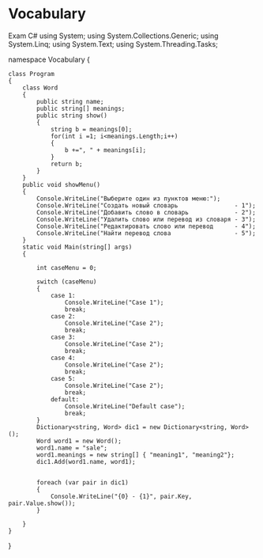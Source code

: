 # Vocabulary
Exam C#
using System;
using System.Collections.Generic;
using System.Linq;
using System.Text;
using System.Threading.Tasks;


namespace Vocabulary
{

    class Program
    {
        class Word
        {
            public string name;
            public string[] meanings;
            public string show()
            {
                string b = meanings[0];
                for(int i =1; i<meanings.Length;i++) 
                { 
                    b +=", " + meanings[i]; 
                }
                return b;
            }
        }
        public void showMenu()
        {
            Console.WriteLine("Выберите один из пунктов меню:");
            Console.WriteLine("Создать новый словарь                - 1");
            Console.WriteLine("Добавить слово в словарь             - 2");
            Console.WriteLine("Удалить слово или перевод из словаря - 3");
            Console.WriteLine("Редактировать слово или перевод      - 4");
            Console.WriteLine("Найти перевод слова                  - 5");
        }
        static void Main(string[] args)
        {
            
            int caseMenu = 0;

            switch (caseMenu)
            {
                case 1:
                    Console.WriteLine("Case 1");
                    break;
                case 2:
                    Console.WriteLine("Case 2");
                    break;
                case 3:
                    Console.WriteLine("Case 2");
                    break;
                case 4:
                    Console.WriteLine("Case 2");
                    break;
                case 5:
                    Console.WriteLine("Case 2");
                    break;
                default:
                    Console.WriteLine("Default case");
                    break;
            }
            Dictionary<string, Word> dic1 = new Dictionary<string, Word>();
            Word word1 = new Word();
            word1.name = "sale";
            word1.meanings = new string[] { "meaning1", "meaning2"};
            dic1.Add(word1.name, word1);
            

            foreach (var pair in dic1)
            {
                Console.WriteLine("{0} - {1}", pair.Key, pair.Value.show());
            }

        }
    }
}
